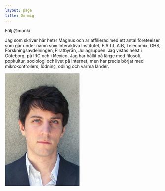 ```yaml
---
layout: page
title: Om mig
---
```

Följ @monki

Jag som skriver här heter Magnus och är affilierad med ett antal företeelser som går under namn som Interaktiva Institutet, F.A.T.L.A.B, Telecomix, GHS, Forskningsavdelningen, Piratbyrån, Juliagruppen. Jag vistas helst i Göteborg, på IRC och i Mexico. Jag har hållit på länge med filosofi, popkultur, sociologi och livet på Internet, men har precis börjat med mikrokontrollers, lödning, odling och varma länder.

<img src="/img/magnus_ansikte.jpg" style="width:240px;">
